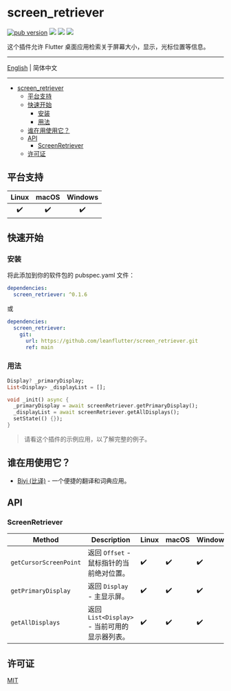 # screen_retriever

[![pub version][pub-image]][pub-url] [![][codecov-image]][codecov-url] [![][discord-image]][discord-url] ![][visits-count-image] 

[pub-image]: https://img.shields.io/pub/v/screen_retriever.svg
[pub-url]: https://pub.dev/packages/screen_retriever

[codecov-image]: https://codecov.io/gh/leanflutter/screen_retriever/branch/main/graph/badge.svg?token=9UET13JP0B
[codecov-url]: https://codecov.io/gh/leanflutter/screen_retriever

[discord-image]: https://img.shields.io/discord/884679008049037342.svg
[discord-url]: https://discord.gg/zPa6EZ2jqb

[visits-count-image]: https://img.shields.io/badge/dynamic/json?label=Visits%20Count&query=value&url=https://api.countapi.xyz/hit/leanflutter.screen_retriever/visits

这个插件允许 Flutter 桌面应用检索关于屏幕大小，显示，光标位置等信息。

---

[English](./README.md) | 简体中文

---

<!-- START doctoc generated TOC please keep comment here to allow auto update -->
<!-- DON'T EDIT THIS SECTION, INSTEAD RE-RUN doctoc TO UPDATE -->

- [screen_retriever](#screen_retriever)
  - [平台支持](#平台支持)
  - [快速开始](#快速开始)
    - [安装](#安装)
    - [用法](#用法)
  - [谁在用使用它？](#谁在用使用它)
  - [API](#api)
    - [ScreenRetriever](#screenretriever)
  - [许可证](#许可证)

<!-- END doctoc generated TOC please keep comment here to allow auto update -->

## 平台支持

| Linux | macOS | Windows |
| :---: | :---: | :-----: |
|   ✔️   |   ✔️   |    ✔️    |

## 快速开始

### 安装

将此添加到你的软件包的 pubspec.yaml 文件：

```yaml
dependencies:
  screen_retriever: ^0.1.6
```

或

```yaml
dependencies:
  screen_retriever:
    git:
      url: https://github.com/leanflutter/screen_retriever.git
      ref: main
```

### 用法

```dart
Display? _primaryDisplay;
List<Display> _displayList = [];

void _init() async {
  _primaryDisplay = await screenRetriever.getPrimaryDisplay();
  _displayList = await screenRetriever.getAllDisplays();
  setState(() {});
}
```

> 请看这个插件的示例应用，以了解完整的例子。

## 谁在用使用它？

- [Biyi (比译)](https://biyidev.com/) - 一个便捷的翻译和词典应用。

## API

### ScreenRetriever

| Method                 | Description                                   | Linux | macOS | Windows |
| ---------------------- | --------------------------------------------- | ----- | ----- | ------- |
| `getCursorScreenPoint` | 返回 `Offset` - 鼠标指针的当前绝对位置。      | ✔️     | ✔️     | ✔️       |
| `getPrimaryDisplay`    | 返回 `Display` - 主显示屏。                   | ✔️     | ✔️     | ✔️       |
| `getAllDisplays`       | 返回 `List<Display>` - 当前可用的显示器列表。 | ✔️     | ✔️     | ✔️       |

## 许可证

[MIT](./LICENSE)
